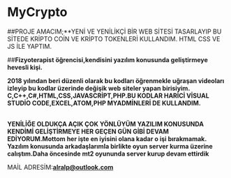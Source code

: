# MyCrypto

##PROJE AMACIM;**YENİ VE YENİLİKÇİ BİR WEB SİTESİ TASARLAYIP BU SİTEDE KRİPTO COİN VE KRİPTO TOKENLERİ KULLANDIM.
HTML CSS VE JS İLE YAPTIM.

##**Fizyoterapist öğrencisi,kendisini yazılım konusunda geliştirmeye hevesli kişi.**

 **2018 yılından beri düzenli olarak bu kodları öğrenmekle uğraşan videoları izleyip bu kodlar üzerinde değişik web siteler yapan birisiyim.**
 <br/> **C,C++,C#,HTML,CSS,JAVASCRİPT,PHP.BU KODLAR HARİCİ VİSUAL STUDİO CODE,EXCEL,ATOM,PHP MYADMİNLERİ DE KULLANDIM.**
 
 <br/>**YENİLİĞE OLDUKÇA AÇIK ÇOK YÖNLÜYÜM YAZILIM KONUSUNDA KENDİMİ GELİŞTİRMEYE HER GEÇEN GÜN GİBİ DEVAM EDİYORUM.Mottom her işte en iyisini olana kadar o işi bırakmamak.**
 <br/> **Yazılım konusunda arkadaşlarımla birlikte oyun server kurma üzerine calıştım.Daha öncesinde mt2 oyununda server kurup devam ettirdik**
 
 
 MAİL ADRESİM:**alralp@outlook.com**
